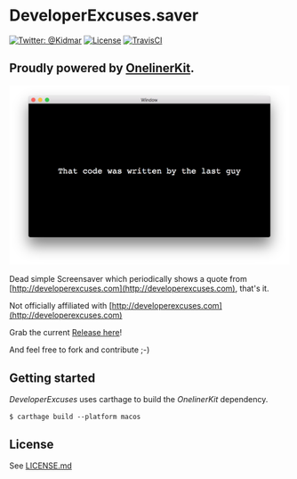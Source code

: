 # DeveloperExcuses.saver

[![Twitter: @Kidmar](https://img.shields.io/badge/contact-@Kidmar-blue.svg?style=flat)](https://twitter.com/Kidmar)
[![License](https://img.shields.io/badge/license-MIT-green.svg?style=flat)](https://github.com/kimar/DeveloperExcuses/blob/master/LICENSE.md)
[![TravisCI](https://api.travis-ci.org/kimar/DeveloperExcuses.svg?branch=master)](https://travis-ci.org/kimar/DeveloperExcuses)


## Proudly powered by [OnelinerKit](https://github.com/kimar/OnelinerKit).

![Screenshot](Release/Screenshot.png)

Dead simple Screensaver which periodically shows a quote from [http://developerexcuses.com](http://developerexcuses.com), that's it.

Not officially affiliated with [http://developerexcuses.com](http://developerexcuses.com)

Grab the current [Release here](Release/DeveloperExcuses.saver.zip)!

And feel free to fork and contribute ;-)

## Getting started

*DeveloperExcuses* uses carthage to build the *OnelinerKit* dependency.

```
$ carthage build --platform macos
```

## License

See [LICENSE.md](LICENSE.md)

